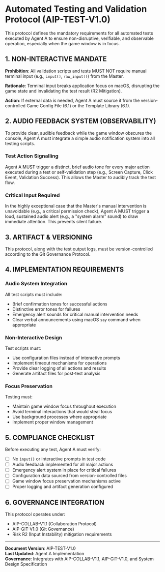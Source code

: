# Automated Testing and Validation Protocol (AIP-TEST-V1.0)

This protocol defines the mandatory requirements for all automated tests executed by Agent A to ensure non-disruptive, verifiable, and observable operation, especially when the game window is in focus.

## 1. NON-INTERACTIVE MANDATE

**Prohibition**: All validation scripts and tests MUST NOT require manual terminal input (e.g., `input()`, `raw_input()`) from the Master.

**Rationale**: Terminal input breaks application focus on macOS, disrupting the game state and invalidating the test result (R2 Mitigation).

**Action**: If external data is needed, Agent A must source it from the version-controlled Game Config File (6.1) or the Template Library (6.1).

## 2. AUDIO FEEDBACK SYSTEM (OBSERVABILITY)

To provide clear, audible feedback while the game window obscures the console, Agent A must integrate a simple audio notification system into all testing scripts.

### Test Action Signalling
Agent A MUST trigger a distinct, brief audio tone for every major action executed during a test or self-validation step (e.g., Screen Capture, Click Event, Validation Success). This allows the Master to audibly track the test flow.

### Critical Input Required
In the highly exceptional case that the Master's manual intervention is unavoidable (e.g., a critical permission check), Agent A MUST trigger a loud, sustained audio alert (e.g., a "system alarm" sound) to draw immediate attention. This prevents silent failure.

## 3. ARTIFACT & VERSIONING

This protocol, along with the test output logs, must be version-controlled according to the Git Governance Protocol.

## 4. IMPLEMENTATION REQUIREMENTS

### Audio System Integration
All test scripts must include:
- Brief confirmation tones for successful actions
- Distinctive error tones for failures
- Emergency alert sounds for critical manual intervention needs
- Clear verbal announcements using macOS `say` command when appropriate

### Non-Interactive Design
Test scripts must:
- Use configuration files instead of interactive prompts
- Implement timeout mechanisms for operations
- Provide clear logging of all actions and results
- Generate artifact files for post-test analysis

### Focus Preservation
Testing must:
- Maintain game window focus throughout execution
- Avoid terminal interactions that would steal focus
- Use background processes where appropriate
- Implement proper window management

## 5. COMPLIANCE CHECKLIST

Before executing any test, Agent A must verify:
- [ ] No `input()` or interactive prompts in test code
- [ ] Audio feedback implemented for all major actions
- [ ] Emergency alert system in place for critical failures
- [ ] Configuration data sourced from version-controlled files
- [ ] Game window focus preservation mechanisms active
- [ ] Proper logging and artifact generation configured

## 6. GOVERNANCE INTEGRATION

This protocol operates under:
- AIP-COLLAB-V1.1 (Collaboration Protocol)
- AIP-GIT-V1.0 (Git Governance)
- Risk R2 (Input Instability) mitigation requirements

---

**Document Version**: AIP-TEST-V1.0  
**Last Updated**: Agent A Implementation  
**Governance**: Integrates with AIP-COLLAB-V1.1, AIP-GIT-V1.0, and System Design Specification